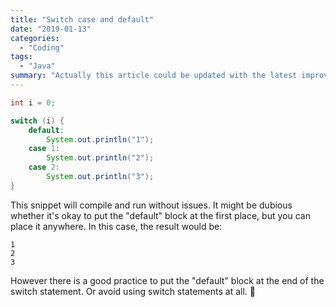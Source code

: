 ```yaml
---
title: "Switch case and default"
date: "2019-01-13"
categories:
  - "Coding"
tags:
  - "Java"
summary: "Actually this article could be updated with the latest improvement (switch expression)"
---
```


```java
int i = 0;

switch (i) {
    default:
        System.out.println("1");
    case 1:
        System.out.println("2");
    case 2:
        System.out.println("3");
}
```

This snippet will compile and run without issues. It might be dubious whether it's okay to put the "default" block at the first place, but you can place it anywhere. In this case, the result would be:

```
1
2
3
```

However there is a good practice to put the "default" block at the end of the switch statement. Or avoid using switch statements at all. 🙂
